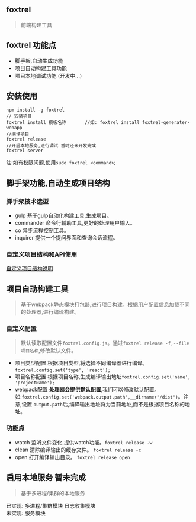 ## foxtrel 
> 前端构建工具
## foxtrel 功能点
*  脚手架,自动生成功能
*  项目自动构建工具功能
*  项目本地调试功能  (开发中...)

## 安装使用
```
npm install -g foxtrel 
// 安装项目
foxtrel install 模板名称       //如: foxtrel install foxtrel-generater-webapp
//编译项目
foxtrel release
//开启本地服务,进行调试 暂时还未开发完成
foxtrel server 
```
注:如有权限问题,使用`sudo foxtrel <command>`;


## 脚手架功能,自动生成项目结构

### 脚手架技术选型
* gulp 基于gulp自动化构建工具,生成项目。
* commander 命令行辅助工具,更好的处理用户输入。
* co 异步流程控制工具。
* inquirer 提供一个提问界面和查询会话流程。

### 自定义项目结构和API使用
[自定义项目结构说明](https://github.com/qzhongyou/foxtrel-generater-webapp/blob/master/README.md)


## 项目自动构建工具
> 基于webpack静态模块打包器,进行项目构建。根据用户配置信息加载不同的处理器,进行编译构建。
### 自定义配置
> 默认读取配置文件`foxtrel.config.js`。通过`foxtrel release -f,--file 项目名称`,修改默认文件。
* 项目类型配置
根据项目类型,将选择不同编译器进行编译。`foxtrel.config.set('type', 'react');`
* 项目名称配置
根据项目名称,生成编译输出地址`foxtrel.config.set('name', 'projectName');`
* webpack配置
**处理器会提供默认配置**,我们可以修改默认配置。如:`foxtrel.config.set('webpack.output.path',__dirname+"/dist")`。注意,设置
`output.path`后,编译输出地址将为当前地址,而不是根据项目名称的地址。
### 功能点
* watch 监听文件变化,提供watch功能。`foxtrel release -w`
* clean 清除编译输出的缓存文件。    `foxtrel release -c`
* open 打开编译输出目录。          `foxtrel release open`

## 启用本地服务 暂未完成
> 基于多进程/集群的本地服务

已实现: 多进程/集群模块   日志收集模块     
未实现: 服务模块 





